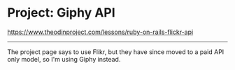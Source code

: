 # Project: Giphy API

https://www.theodinproject.com/lessons/ruby-on-rails-flickr-api

---

The project page says to use Flikr, but they have since moved to a paid API only model, so I'm using Giphy instead.